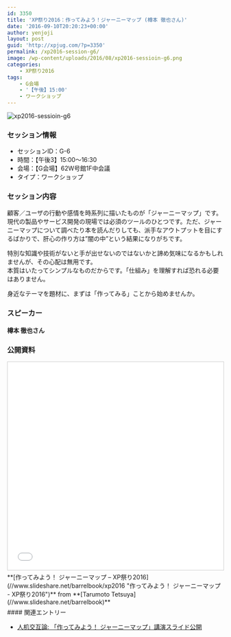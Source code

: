 ```yaml
---
id: 3350
title: 'XP祭り2016：作ってみよう！ジャーニーマップ (樽本 徹也さん)'
date: '2016-09-10T20:20:23+00:00'
author: yenjoji
layout: post
guid: 'http://xpjug.com/?p=3350'
permalink: /xp2016-session-g6/
image: /wp-content/uploads/2016/08/xp2016-sessioin-g6.png
categories:
    - XP祭り2016
tags:
    - G会場
    - '【午後】15:00'
    - ワークショップ
---
```


![xp2016-sessioin-g6](http://xpjug.com/wp-content/uploads/2016/08/xp2016-sessioin-g6.png)

### セッション情報

- セッションID：G-6
- 時間：【午後3】15:00～16:30
- 会場：【G会場】62W号館1F中会議
- タイプ：ワークショップ

### セッション内容

顧客／ユーザの行動や感情を時系列に描いたものが「ジャーニーマップ」です。現代の製品やサービス開発の現場では必須のツールのひとつです。ただ、ジャーニーマップについて調べたり本を読んだりしても、派手なアウトプットを目にするばかりで、肝心の作り方は”闇の中”という結果になりがちです。

特別な知識や技術がないと手が出せないのではないかと諦め気味になるかもしれませんが、その心配は無用です。  
本質はいたってシンプルなものだからです。「仕組み」を理解すれば恐れる必要はありません。

身近なテーマを題材に、まずは「作ってみる」ことから始めませんか。

### スピーカー

#### 樽本 徹也さん

### 公開資料

<iframe allowfullscreen="" frameborder="0" height="485" marginheight="0" marginwidth="0" scrolling="no" src="//www.slideshare.net/slideshow/embed_code/key/Kaq7TNxcqO4G7Z" style="border:1px solid #CCC; border-width:1px; margin-bottom:5px; max-width: 100%;" width="595"> </iframe>

<div style="margin-bottom:5px">  **[作ってみよう！ ジャーニーマップ – XP祭り2016](//www.slideshare.net/barrelbook/xp2016 "作ってみよう！ ジャーニーマップ - XP祭り2016")**  from **[Tarumoto Tetsuya](//www.slideshare.net/barrelbook)** </div>#### 関連エントリー

- [人机交互論: 「作ってみよう！ ジャーニーマップ」講演スライド公開](http://www.usablog.jp/2016/10/journeymap.html)